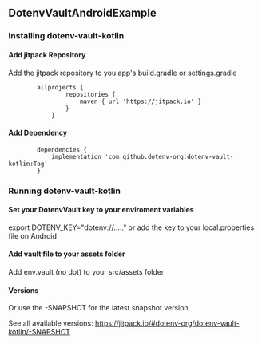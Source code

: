 ## DotenvVaultAndroidExample


### Installing dotenv-vault-kotlin

#### Add jitpack Repository

Add the jitpack repository to you app's build.gradle or settings.gradle


```
		allprojects {
				repositories {
					maven { url 'https://jitpack.io' }
				}
			}
```
  
 
 #### Add Dependency
 
``` 
		dependencies {
			implementation 'com.github.dotenv-org:dotenv-vault-kotlin:Tag'
		}
```




### Running dotenv-vault-kotlin

#### Set your DotenvVault key to your enviroment variables 
export DOTENV_KEY="dotenv://....."
or
add the key to your local.properties file on Android


#### Add vault file to your assets folder
Add env.vault (no dot) to your src/assets folder


#### Versions
Or use the -SNAPSHOT for the latest snapshot version

See all available versions: 
https://jitpack.io/#dotenv-org/dotenv-vault-kotlin/-SNAPSHOT
